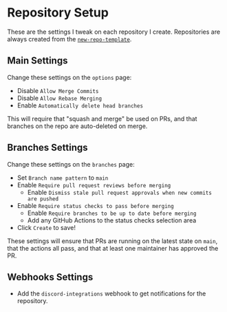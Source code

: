 # Repository Setup

These are the settings I tweak on each repository I create. Repositories are always created from the [`new-repo-template`](https://github.com/nhcarrigan/new-repo-template).

## Main Settings

Change these settings on the `options` page:

- Disable `Allow Merge Commits`
- Disable `Allow Rebase Merging`
- Enable `Automatically delete head branches`

This will require that "squash and merge" be used on PRs, and that branches on the repo are auto-deleted on merge.

## Branches Settings

Change these settings on the `branches` page:

- Set `Branch name pattern` to `main`
- Enable `Require pull request reviews before merging`
  - Enable `Dismiss stale pull request approvals when new commits are pushed`
- Enable `Require status checks to pass before merging`
  - Enable `Require branches to be up to date before merging`
  - Add any GitHub Actions to the status checks selection area
- Click `Create` to save!

These settings will ensure that PRs are running on the latest state on `main`, that the actions all pass, and that at least one maintainer has approved the PR.

## Webhooks Settings

- Add the `discord-integrations` webhook to get notifications for the repository.
